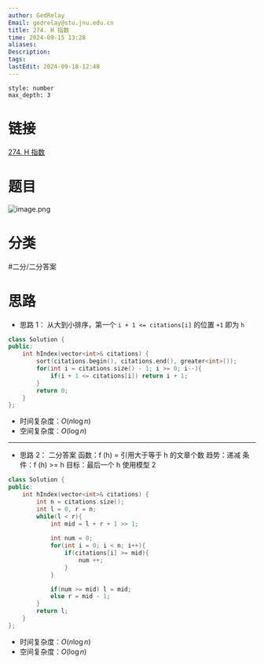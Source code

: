 ```yaml
---
author: GedRelay
Email: gedrelay@stu.jnu.edu.cn
title: 274. H 指数
time: 2024-09-15 13:28
aliases: 
Description: 
tags: 
lastEdit: 2024-09-18-12:48
---
```


```toc
style: number
max_depth: 3
```

# 链接
[274. H 指数](https://leetcode.cn/problems/h-index/) 

# 题目
![image.png](https://ged-pic-bed.oss-cn-guangzhou.aliyuncs.com/img/202409151329548.png)


# 分类
#二分/二分答案 

# 思路
- 思路 1：
从大到小排序，第一个 `i + 1 <= citations[i]` 的位置 `+1` 即为 `h` 

```cpp
class Solution {
public:
    int hIndex(vector<int>& citations) {
        sort(citations.begin(), citations.end(), greater<int>());
        for(int i = citations.size() - 1; i >= 0; i--){
            if(i + 1 <= citations[i]) return i + 1;
        }
        return 0;
    }
};
```


- 时间复杂度：${O\left( n\log n \right)  }$ 
- 空间复杂度：${O\left( \log n \right)  }$ 


---

- 思路 2：
二分答案
函数：f (h) = 引用大于等于 h 的文章个数
趋势：递减
条件：f (h) >= h
目标：最后一个 h
使用模型 2

```cpp
class Solution {
public:
    int hIndex(vector<int>& citations) {
        int n = citations.size();
        int l = 0, r = n;
        while(l < r){
            int mid = l + r + 1 >> 1;
            
            int num = 0;
            for(int i = 0; i < n; i++){
                if(citations[i] >= mid){
                    num ++;
                }
            }

            if(num >= mid) l = mid;
            else r = mid - 1;
        }
        return l;
    }
};
```


- 时间复杂度：${O\left( n\log n \right)  }$ 
- 空间复杂度：${O\left( \log n \right)  }$ 